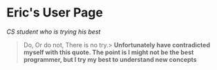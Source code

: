 # Eric's User Page
_CS student who is trying his best_
>Do, Or do not, There is no try.>
__Unfortunately have contradicted myself with this quote. 
The point is I might not be the best programmer, but I try my best to understand new concepts__
